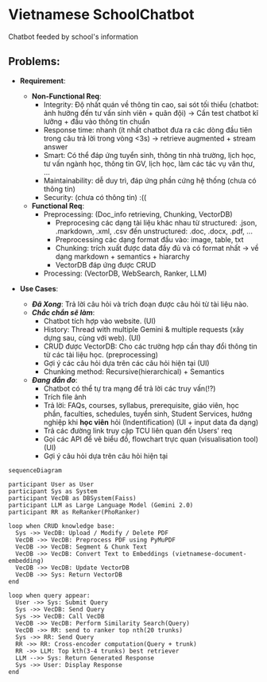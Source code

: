 
# Vietnamese SchoolChatbot

Chatbot feeded by school's information

## Problems:
-   **Requirement**:
    -   **Non-Functional Req**:
        -   Integrity: Độ nhất quán về thông tin cao, sai sót tối thiểu (chatbot: ảnh hưởng đến tư vấn sinh viên + quân đội) -> Cần test chatbot kĩ lưỡng + đầu vào thông tin chuẩn
        -   Response time: nhanh (ít nhất chatbot đưa ra các dòng đầu tiên trong câu trả lời trong vòng <3s) -> retrieve augmented + stream answer
        -   Smart: Có thể đáp ứng tuyển sinh, thông tin nhà trường, lịch học, tư vấn ngành học, thông tin GV, lịch học, làm các tác vụ văn thư, ...
        -   Maintainability: dễ duy trì, đáp ứng phần cứng hệ thống (chưa có thông tin)
        -   Security: (chưa có thông tin) :((
    -   **Functional Req**:
        -   Preprocessing: (Doc_info retrieving, Chunking, VectorDB)
            -   Preprocesing các dạng tài liệu khác nhau từ structured: .json, .markdown, .xml, .csv đến unstructured: .doc, .docx, .pdf, ...
            -   Preprocessing các dạng format đầu vào: image, table, txt
            -   Chunking: trích xuất được data đầy đủ và có format nhất -> về dạng markdown + semantics + hiararchy
            -   VectorDB đáp ứng được CRUD
        -   Processing: (VectorDB, WebSearch, Ranker, LLM)


-   **Use Cases**:
    -   _**Đã Xong**_: Trả lời câu hỏi và trích đoạn được câu hỏi từ tài liệu nào.
    -   _**Chắc chắn sẽ làm**_:
        -   Chatbot tích hợp vào website. (UI)
        -   History: Thread with multiple Gemini & multiple requests (xây dựng sau, cùng với web). (UI)
        -   CRUD được VectorDB: Cho các trường hợp cần thay đổi thông tin từ các tài liệu học. (preprocessing)
        -   Gợi ý các câu hỏi dựa trên các câu hỏi hiện tại (UI)
        -   Chunking method: Recursive(hierarchical) + Semantics
    -   _**Đang đắn đo**_:
        -   Chatbot có thể tự tra mạng để trả lời các truy vấn(!?)
        -   Trích file ảnh
        -   Trả lời: FAQs, courses, syllabus, prerequisite, giáo viên, học phần, faculties, schedules, tuyển sinh, Student Services, hướng nghiệp khi **học viên** hỏi (Indentification) (UI + input data đa dạng)
        -   Trả các đường link truy cập TCU liên quan đến Users' req
        -   Gọi các API để vẽ biểu đồ, flowchart trực quan (visualisation tool) (UI)
        -   Gợi ý câu hỏi dựa trên câu hỏi hiện tại

```mermaid
sequenceDiagram

participant User as User
participant Sys as System
participant VecDB as DBSystem(Faiss)
participant LLM as Large Language Model (Gemini 2.0)
participant RR as ReRanker(PhoRanker)

loop when CRUD knowledge base:
  Sys ->> VecDB: Upload / Modify / Delete PDF
  VecDB ->> VecDB: Preprocess PDF using PyMuPDF
  VecDB ->> VecDB: Segment & Chunk Text
  VecDB ->> VecDB: Convert Text to Embeddings (vietnamese-document-embedding)
  VecDB ->> VecDB: Update VectorDB
  VecDB ->> Sys: Return VectorDB
end

loop when query appear:
  User ->> Sys: Submit Query
  Sys ->> VecDB: Send Query
  Sys ->> VecDB: Call VecDB
  VecDB ->> VecDB: Perform Similarity Search(Query)
  VecDB ->> RR: send to ranker top nth(20 trunks)
  Sys ->> RR: Send Query
  RR ->> RR: Cross-encoder computation(Query + trunk)
  RR ->> LLM: Top kth(3-4 trunks) best retriever
  LLM -->> Sys: Return Generated Response
  Sys ->> User: Display Response
end

```

